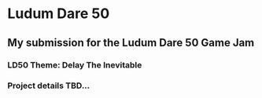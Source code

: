 # Ludum Dare 50
## My submission for the Ludum Dare 50 Game Jam

### LD50 Theme: Delay The Inevitable

### Project details TBD...